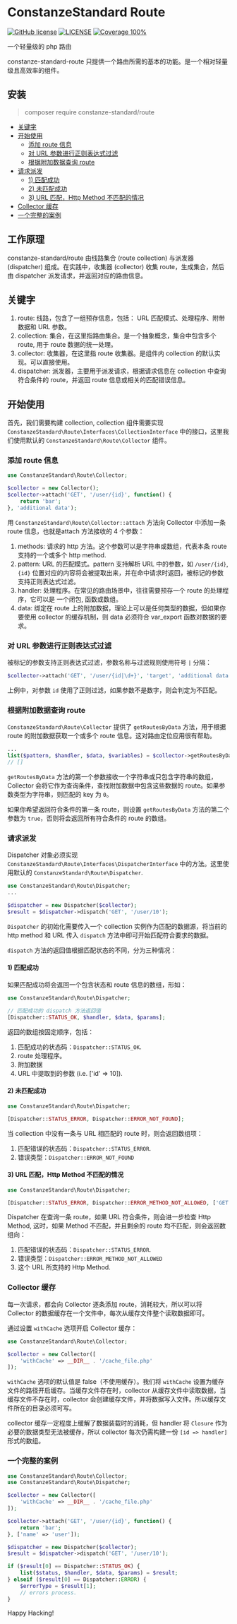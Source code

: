 # ConstanzeStandard Route

[![GitHub license](https://img.shields.io/github/license/alienwow/SnowLeopard.svg)](https://github.com/alienwow/SnowLeopard/blob/master/LICENSE)
[![LICENSE](https://img.shields.io/badge/license-Anti%20996-blue.svg)](https://github.com/996icu/996.ICU/blob/master/LICENSE)
[![Coverage 100%](https://img.shields.io/azure-devops/coverage/swellaby/opensource/25.svg)](https://github.com/constanze-standard/route)

一个轻量级的 php 路由

constanze-standard-route 只提供一个路由所需的基本的功能。是一个相对轻量级且高效率的组件。

## 安装
> composer require constanze-standard/route

* [关键字](#关键字)
* [开始使用](#开始使用)
  * [添加 route 信息](#添加-route-信息)
  * [对 URL 参数进行正则表达式过滤](#对-URL-参数进行正则表达式过滤)
  * [根据附加数据查询 route](#根据附加数据查询-route)
* [请求派发](#请求派发)
  * [1) 匹配成功](#1-匹配成功)
  * [2) 未匹配成功](#2-未匹配成功)
  * [3) URL 匹配，Http Method 不匹配的情况](#3-url-匹配http-method-不匹配的情况)
* [Collector 缓存](#collector-缓存)
* [一个完整的案例](#一个完整的案例)

## 工作原理
constanze-standard/route 由线路集合 (route collection) 与派发器 (dispatcher) 组成。在实践中，收集器 (collector) 收集 route，生成集合，然后由 dispatcher 派发请求，并返回对应的路由信息。

## 关键字
1. route: 线路，包含了一组预存信息，包括： URL 匹配模式、处理程序、附带数据和 URL 参数。
2. collection: 集合，在这里指路由集合。是一个抽象概念，集合中包含多个 route, 用于 route 数据的统一处理。
3. collector: 收集器，在这里指 route 收集器。是组件内 collection 的默认实现。可以直接使用。
4. dispatcher: 派发器，主要用于派发请求，根据请求信息在 collection 中查询符合条件的 route，并返回 route 信息或相关的匹配错误信息。

## 开始使用
首先，我们需要构建 collection, collection 组件需要实现 `ConstanzeStandard\Route\Interfaces\CollectionInterface` 中的接口，这里我们使用默认的 `ConstanzeStandard\Route\Collector` 组件。

### 添加 route 信息
```php
use ConstanzeStandard\Route\Collector;

$collector = new Collector();
$collector->attach('GET', '/user/{id}', function() {
    return 'bar';
}, 'additional data');
```
用 `ConstanzeStandard\Route\Collector::attach` 方法向 Collector 中添加一条 route 信息，也就是attach 方法接收的 4 个参数：
1. methods: 请求的 http 方法。这个参数可以是字符串或数组，代表本条 route 支持的一个或多个 http method.
2. pattern: URL 的匹配模式。pattern 支持解析 URL 中的参数，如 `/user/{id}`, `{id}` 位置对应的内容将会被提取出来，并在命中请求时返回，被标记的参数支持正则表达式过滤。
3. handler: 处理程序。在常见的路由场景中，往往需要预存一个 route 的处理程序，它可以是 一个闭包, 函数或数组。
4. data: 绑定在 route 上的附加数据，理论上可以是任何类型的数据，但如果你要使用 collector 的缓存机制，则 data 必须符合 var_export 函数对数据的要求。

### 对 URL 参数进行正则表达式过滤
被标记的参数支持正则表达式过滤，参数名称与过滤规则使用符号 `|` 分隔：
```php
$collector->attach('GET', '/user/{id|\d+}', 'target', 'additional data');
```
上例中，对参数 `id` 使用了正则过滤，如果参数不是数字，则会判定为不匹配。

### 根据附加数据查询 route
`ConstanzeStandard\Route\Collector` 提供了 `getRoutesByData` 方法，用于根据 route 的附加数据获取一个或多个 route 信息。这对路由定位应用很有帮助。
```php
...
list($pattern, $handler, $data, $variables) = $collector->getRoutesByData(['name' => 'Alex']);
// []
```
`getRoutesByData` 方法的第一个参数接收一个字符串或只包含字符串的数组，Collector 会将它作为查询条件，查找附加数据中包含这些数据的 route。如果参数类型为字符串，则匹配的 key 为 `0`。

如果你希望返回符合条件的第一条 route，则设置 `getRoutesByData` 方法的第二个参数为 `true`，否则将会返回所有符合条件的 route 的数组。

### 请求派发
Dispatcher 对象必须实现 `ConstanzeStandard\Route\Interfaces\DispatcherInterface` 中的方法。这里使用默认的 `ConstanzeStandard\Route\Dispatcher`.

```php
use ConstanzeStandard\Route\Dispatcher;
...

$dispatcher = new Dispatcher($collector);
$result = $dispatcher->dispatch('GET', '/user/10');
```
`Dispatcher` 的初始化需要传入一个 collection 实例作为匹配的数据源，将当前的 http method 和 URL 传入 `dispatch` 方法中即可开始匹配符合要求的数据。

`dispatch` 方法的返回值根据匹配状态的不同，分为三种情况：
#### 1) 匹配成功
如果匹配成功将会返回一个包含状态和 route 信息的数组，形如：
```php
use ConstanzeStandard\Route\Dispatcher;

// 匹配成功的 dispatch 方法返回值
[Dispatcher::STATUS_OK, $handler, $data, $params];
```
返回的数组按固定顺序，包括：
1. 匹配成功的状态码：`Dispatcher::STATUS_OK`.
2. route 处理程序。
3. 附加数据
4. URL 中提取到的参数 (i.e. ['id' => 10]).

#### 2) 未匹配成功
```php
use ConstanzeStandard\Route\Dispatcher;

[Dispatcher::STATUS_ERROR, Dispatcher::ERROR_NOT_FOUND];
```
当 collection 中没有一条与 URL 相匹配的 route 时，则会返回数组项：
1. 匹配错误的状态码：`Dispatcher::STATUS_ERROR`.
2. 错误类型：`Dispatcher::ERROR_NOT_FOUND`

#### 3) URL 匹配，Http Method 不匹配的情况
```php
use ConstanzeStandard\Route\Dispatcher;

[Dispatcher::STATUS_ERROR, Dispatcher::ERROR_METHOD_NOT_ALLOWED, ['GET', 'POST']];
```
Dispatcher 在查询一条 route，如果 URL 符合条件，则会进一步检查 Http Method, 这时，如果 Method 不匹配，并且剩余的 route 均不匹配，则会返回数组向：
1. 匹配错误的状态码：`Dispatcher::STATUS_ERROR`.
2. 错误类型：`Dispatcher::ERROR_METHOD_NOT_ALLOWED`
3. 这个 URL 所支持的 Http Method.

### Collector 缓存
每一次请求，都会向 Collector 逐条添加 route，消耗较大，所以可以将 Collector 的数据缓存在一个文件中，每次从缓存文件整个读取数据即可。

通过设置 `withCache` 选项开启 Collector 缓存：
```php
use ConstanzeStandard\Route\Collector;

$collector = new Collector([
    'withCache' => __DIR__ . '/cache_file.php'
]);
```
`withCache` 选项的默认值是 false（不使用缓存）。我们将 `withCache` 设置为缓存文件的路径开启缓存。当缓存文件存在时，collector 从缓存文件中读取数据，当缓存文件不存在时，collector 会创建缓存文件，并将数据写入文件。所以缓存文件所在的目录必须可写。

collector 缓存一定程度上缓解了数据装载时的消耗，但 handler 将 `Closure` 作为必要的数据类型无法被缓存，所以 collector 每次仍需构建一份 `[id => handler]` 形式的数组。

### 一个完整的案例
```php
use ConstanzeStandard\Route\Collector;
use ConstanzeStandard\Route\Dispatcher;

$collector = new Collector([
    'withCache' => __DIR__ . '/cache_file.php'
]);

$collector->attach('GET', '/user/{id}', function() {
    return 'bar';
}, ['name' => 'user']);

$dispatcher = new Dispatcher($collector);
$result = $dispatcher->dispatch('GET', '/user/10');

if ($result[0] == Dispatcher::STATUS_OK) {
    list($status, $handler, $data, $params) = $result;
} elseif ($result[0] == Dispatcher::ERROR) {
    $errorType = $result[1];
    // errors process.
}
```

Happy Hacking!
